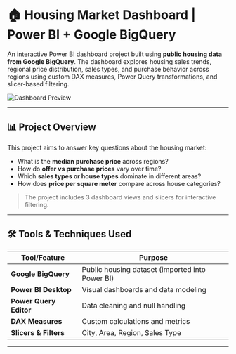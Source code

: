 # 🏠 Housing Market Dashboard | Power BI + Google BigQuery

An interactive Power BI dashboard project built using **public housing data from Google BigQuery**. The dashboard explores housing sales trends, regional price distribution, sales types, and purchase behavior across regions using custom DAX measures, Power Query transformations, and slicer-based filtering.

![Dashboard Preview](images/dashboard-1-overview.png)

---

## 📊 Project Overview

This project aims to answer key questions about the housing market:

- What is the **median purchase price** across regions?
- How do **offer vs purchase prices** vary over time?
- Which **sales types or house types** dominate in different areas?
- How does **price per square meter** compare across house categories?

> The project includes 3 dashboard views and slicers for interactive filtering.

---

## 🛠️ Tools & Techniques Used

| Tool/Feature   | Purpose                                  |
|----------------|------------------------------------------|
| **Google BigQuery** | Public housing dataset (imported into Power BI) |
| **Power BI Desktop** | Visual dashboards and data modeling |
| **Power Query Editor** | Data cleaning and null handling |
| **DAX Measures**      | Custom calculations and metrics |
| **Slicers & Filters** | City, Area, Region, Sales Type     |

---


